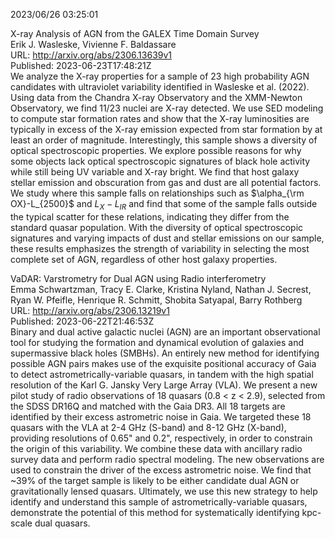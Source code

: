 2023/06/26 03:25:01  

X-ray Analysis of AGN from the GALEX Time Domain Survey  
Erik J. Wasleske, Vivienne F. Baldassare  
URL: http://arxiv.org/abs/2306.13639v1  
Published: 2023-06-23T17:48:21Z  
  We analyze the X-ray properties for a sample of 23 high probability AGN candidates with ultraviolet variability identified in Wasleske et al. (2022). Using data from the Chandra X-ray Observatory and the XMM-Newton Observatory, we find 11/23 nuclei are X-ray detected. We use SED modeling to compute star formation rates and show that the X-ray luminosities are typically in excess of the X-ray emission expected from star formation by at least an order of magnitude. Interestingly, this sample shows a diversity of optical spectroscopic properties. We explore possible reasons for why some objects lack optical spectroscopic signatures of black hole activity while still being UV variable and X-ray bright. We find that host galaxy stellar emission and obscuration from gas and dust are all potential factors. We study where this sample falls on relationships such as $\alpha_{\rm OX}-L_{2500}$ and $L_{X}-L_{IR}$ and find that some of the sample falls outside the typical scatter for these relations, indicating they differ from the standard quasar population. With the diversity of optical spectroscopic signatures and varying impacts of dust and stellar emissions on our sample, these results emphasizes the strength of variability in selecting the most complete set of AGN, regardless of other host galaxy properties.   

VaDAR: Varstrometry for Dual AGN using Radio interferometry  
Emma Schwartzman, Tracy E. Clarke, Kristina Nyland, Nathan J. Secrest, Ryan W. Pfeifle, Henrique R. Schmitt, Shobita Satyapal, Barry Rothberg  
URL: http://arxiv.org/abs/2306.13219v1  
Published: 2023-06-22T21:46:53Z  
  Binary and dual active galactic nuclei (AGN) are an important observational tool for studying the formation and dynamical evolution of galaxies and supermassive black holes (SMBHs). An entirely new method for identifying possible AGN pairs makes use of the exquisite positional accuracy of Gaia to detect astrometrically-variable quasars, in tandem with the high spatial resolution of the Karl G. Jansky Very Large Array (VLA). We present a new pilot study of radio observations of 18 quasars (0.8 &lt; z &lt; 2.9), selected from the SDSS DR16Q and matched with the Gaia DR3. All 18 targets are identified by their excess astrometric noise in Gaia. We targeted these 18 quasars with the VLA at 2-4 GHz (S-band) and 8-12 GHz (X-band), providing resolutions of 0.65" and 0.2", respectively, in order to constrain the origin of this variability. We combine these data with ancillary radio survey data and perform radio spectral modeling. The new observations are used to constrain the driver of the excess astrometric noise. We find that ~39% of the target sample is likely to be either candidate dual AGN or gravitationally lensed quasars. Ultimately, we use this new strategy to help identify and understand this sample of astrometrically-variable quasars, demonstrate the potential of this method for systematically identifying kpc-scale dual quasars.   

